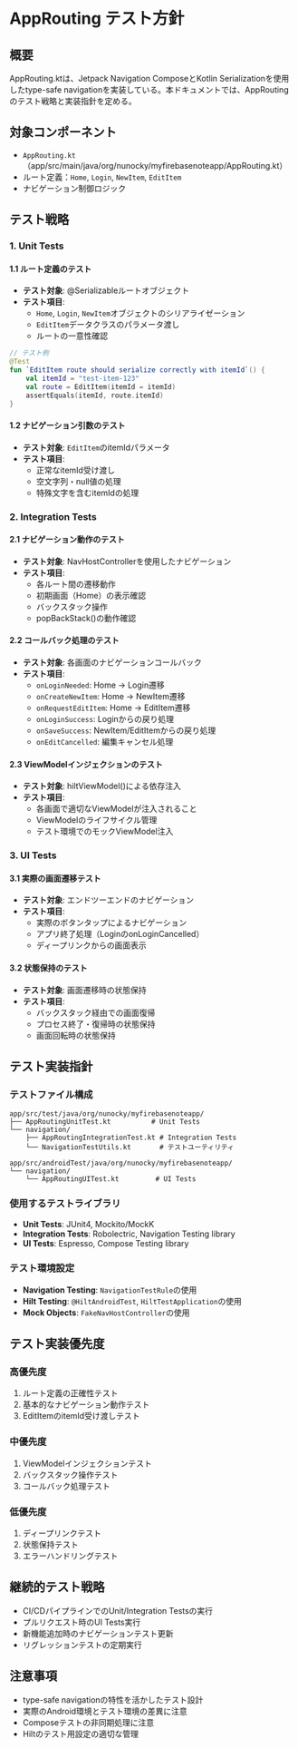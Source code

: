 # AppRouting テスト方針

## 概要

AppRouting.ktは、Jetpack Navigation ComposeとKotlin Serializationを使用したtype-safe navigationを実装している。本ドキュメントでは、AppRoutingのテスト戦略と実装指針を定める。

## 対象コンポーネント

- `AppRouting.kt`（app/src/main/java/org/nunocky/myfirebasenoteapp/AppRouting.kt）
- ルート定義：`Home`, `Login`, `NewItem`, `EditItem`
- ナビゲーション制御ロジック

## テスト戦略

### 1. Unit Tests

#### 1.1 ルート定義のテスト
- **テスト対象**: @Serializableルートオブジェクト
- **テスト項目**:
  - `Home`, `Login`, `NewItem`オブジェクトのシリアライゼーション
  - `EditItem`データクラスのパラメータ渡し
  - ルートの一意性確認

```kotlin
// テスト例
@Test
fun `EditItem route should serialize correctly with itemId`() {
    val itemId = "test-item-123"
    val route = EditItem(itemId = itemId)
    assertEquals(itemId, route.itemId)
}
```

#### 1.2 ナビゲーション引数のテスト
- **テスト対象**: `EditItem`のitemIdパラメータ
- **テスト項目**:
  - 正常なitemId受け渡し
  - 空文字列・null値の処理
  - 特殊文字を含むitemIdの処理

### 2. Integration Tests

#### 2.1 ナビゲーション動作のテスト
- **テスト対象**: NavHostControllerを使用したナビゲーション
- **テスト項目**:
  - 各ルート間の遷移動作
  - 初期画面（Home）の表示確認
  - バックスタック操作
  - popBackStack()の動作確認

#### 2.2 コールバック処理のテスト
- **テスト対象**: 各画面のナビゲーションコールバック
- **テスト項目**:
  - `onLoginNeeded`: Home → Login遷移
  - `onCreateNewItem`: Home → NewItem遷移
  - `onRequestEditItem`: Home → EditItem遷移
  - `onLoginSuccess`: Loginからの戻り処理
  - `onSaveSuccess`: NewItem/EditItemからの戻り処理
  - `onEditCancelled`: 編集キャンセル処理

#### 2.3 ViewModelインジェクションのテスト
- **テスト対象**: hiltViewModel()による依存注入
- **テスト項目**:
  - 各画面で適切なViewModelが注入されること
  - ViewModelのライフサイクル管理
  - テスト環境でのモックViewModel注入

### 3. UI Tests

#### 3.1 実際の画面遷移テスト
- **テスト対象**: エンドツーエンドのナビゲーション
- **テスト項目**:
  - 実際のボタンタップによるナビゲーション
  - アプリ終了処理（LoginのonLoginCancelled）
  - ディープリンクからの画面表示

#### 3.2 状態保持のテスト
- **テスト対象**: 画面遷移時の状態保持
- **テスト項目**:
  - バックスタック経由での画面復帰
  - プロセス終了・復帰時の状態保持
  - 画面回転時の状態保持

## テスト実装指針

### テストファイル構成
```
app/src/test/java/org/nunocky/myfirebasenoteapp/
├── AppRoutingUnitTest.kt          # Unit Tests
└── navigation/
    ├── AppRoutingIntegrationTest.kt # Integration Tests
    └── NavigationTestUtils.kt       # テストユーティリティ

app/src/androidTest/java/org/nunocky/myfirebasenoteapp/
└── navigation/
    └── AppRoutingUITest.kt         # UI Tests
```

### 使用するテストライブラリ
- **Unit Tests**: JUnit4, Mockito/MockK
- **Integration Tests**: Robolectric, Navigation Testing library
- **UI Tests**: Espresso, Compose Testing library

### テスト環境設定
- **Navigation Testing**: `NavigationTestRule`の使用
- **Hilt Testing**: `@HiltAndroidTest`, `HiltTestApplication`の使用
- **Mock Objects**: `FakeNavHostController`の使用

## テスト実装優先度

### 高優先度
1. ルート定義の正確性テスト
2. 基本的なナビゲーション動作テスト
3. EditItemのitemId受け渡しテスト

### 中優先度
1. ViewModelインジェクションテスト
2. バックスタック操作テスト
3. コールバック処理テスト

### 低優先度
1. ディープリンクテスト
2. 状態保持テスト
3. エラーハンドリングテスト

## 継続的テスト戦略

- CI/CDパイプラインでのUnit/Integration Testsの実行
- プルリクエスト時のUI Tests実行
- 新機能追加時のナビゲーションテスト更新
- リグレッションテストの定期実行

## 注意事項

- type-safe navigationの特性を活かしたテスト設計
- 実際のAndroid環境とテスト環境の差異に注意
- Composeテストの非同期処理に注意
- Hiltのテスト用設定の適切な管理